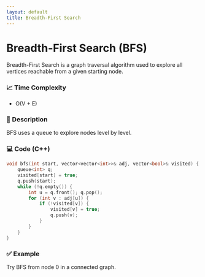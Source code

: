 ```yaml
---
layout: default
title: Breadth-First Search
---
```


# Breadth-First Search (BFS)

<!-- your content here... -->


Breadth-First Search is a graph traversal algorithm used to explore all vertices reachable from a given starting node.

### 📈 Time Complexity
- O(V + E)

### 🧠 Description
BFS uses a queue to explore nodes level by level.

### 💻 Code (C++)
```cpp
void bfs(int start, vector<vector<int>>& adj, vector<bool>& visited) {
    queue<int> q;
    visited[start] = true;
    q.push(start);
    while (!q.empty()) {
        int u = q.front(); q.pop();
        for (int v : adj[u]) {
            if (!visited[v]) {
                visited[v] = true;
                q.push(v);
            }
        }
    }
}
```

### ✅ Example
Try BFS from node 0 in a connected graph.
